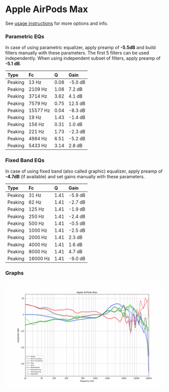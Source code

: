 # Apple AirPods Max
See [usage instructions](https://github.com/jaakkopasanen/AutoEq#usage) for more options and info.

### Parametric EQs
In case of using parametric equalizer, apply preamp of **-5.5dB** and build filters manually
with these parameters. The first 5 filters can be used independently.
When using independent subset of filters, apply preamp of **-5.1 dB**.

| Type    | Fc       |    Q | Gain    |
|:--------|:---------|:-----|:--------|
| Peaking | 13 Hz    | 0.08 | -5.0 dB |
| Peaking | 2109 Hz  | 1.08 | 7.2 dB  |
| Peaking | 3714 Hz  | 3.62 | 4.1 dB  |
| Peaking | 7579 Hz  | 0.75 | 12.5 dB |
| Peaking | 15577 Hz | 0.04 | -8.3 dB |
| Peaking | 19 Hz    | 1.43 | -1.4 dB |
| Peaking | 156 Hz   | 0.31 | 1.0 dB  |
| Peaking | 221 Hz   | 1.73 | -2.3 dB |
| Peaking | 4984 Hz  | 6.51 | -5.2 dB |
| Peaking | 5433 Hz  | 3.14 | 2.8 dB  |

### Fixed Band EQs
In case of using fixed band (also called graphic) equalizer, apply preamp of **-4.7dB**
(if available) and set gains manually with these parameters.

| Type    | Fc       |    Q | Gain    |
|:--------|:---------|:-----|:--------|
| Peaking | 31 Hz    | 1.41 | -5.9 dB |
| Peaking | 62 Hz    | 1.41 | -2.7 dB |
| Peaking | 125 Hz   | 1.41 | -1.9 dB |
| Peaking | 250 Hz   | 1.41 | -2.4 dB |
| Peaking | 500 Hz   | 1.41 | -0.5 dB |
| Peaking | 1000 Hz  | 1.41 | -2.5 dB |
| Peaking | 2000 Hz  | 1.41 | 2.3 dB  |
| Peaking | 4000 Hz  | 1.41 | 1.6 dB  |
| Peaking | 8000 Hz  | 1.41 | 4.7 dB  |
| Peaking | 16000 Hz | 1.41 | -9.0 dB |

### Graphs
![](./Apple%20AirPods%20Max.png)